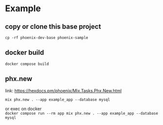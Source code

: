 # Example

## copy or clone this base project

`cp -rf phoenix-dev-base phoenix-sample`

## docker build

`docker compose build`

## phx.new

link: https://hexdocs.pm/phoenix/Mix.Tasks.Phx.New.html

`mix phx.new . --app example_app --database mysql`

or exec on docker  
`docker compose run --rm app mix phx.new . --app example_app --database mysql`